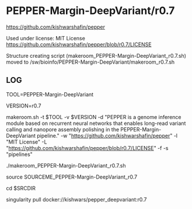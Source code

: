 PEPPER-Margin-DeepVariant/r0.7
========================

<https://github.com/kishwarshafin/pepper>

Used under license:
MIT License
<https://github.com/kishwarshafin/pepper/blob/r0.7/LICENSE>

Structure creating script (makeroom_PEPPER-Margin-DeepVariant_r0.7.sh) moved to /sw/bioinfo/PEPPER-Margin-DeepVariant/makeroom_r0.7.sh

LOG
---

 TOOL=PEPPER-Margin-DeepVariant

 VERSION=r0.7

makeroom.sh -t $TOOL -v $VERSION -d "PEPPER is a genome inference module based on recurrent neural networks that enables long-read variant calling and nanopore assembly polishing in the PEPPER-Margin-DeepVariant pipeline." -w "https://github.com/kishwarshafin/pepper" -l "MIT License" -L "https://github.com/kishwarshafin/pepper/blob/r0.7/LICENSE" -f -s "pipelines"

./makeroom_PEPPER-Margin-DeepVariant_r0.7.sh

source SOURCEME_PEPPER-Margin-DeepVariant_r0.7

cd $SRCDIR

singularity pull docker://kishwars/pepper_deepvariant:r0.7
